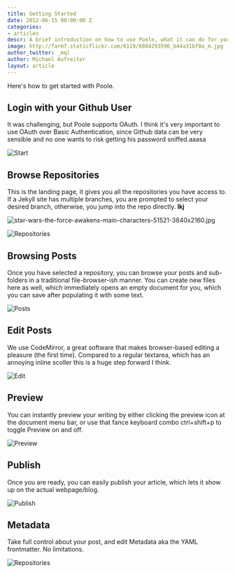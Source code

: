```yaml
---
title: Getting Started
date: 2012-06-15 00:00:00 Z
categories:
- articles
descr: A brief introduction on how to use Poole, what it can do for you and what not.
image: http://farm7.staticflickr.com/6119/6884293596_b44a31bf0a_m.jpg
author_twitter: _mql
author: Michael Aufreiter
layout: article
---
```


Here's how to get started with Poole.

## Login with your Github User

It was challenging, but Poole supports OAuth. I think it's very important to use OAuth over Basic Authentication, since Github data can be very sensible and no one wants to risk getting his password sniffed.aaasa

![Start](http://f.cl.ly/items/0t0A170b2Y093F2u1w45/Screen%20Shot%202012-05-23%20at%205.48.45%20PM.png)

## Browse Repositories

This is the landing page, it gives you all the repositories you have access to. If a Jekyll site has multiple branches, you are prompted to select your desired branch, otherwise, you jump into the repo directly. **lkj**

![star-wars-the-force-awakens-main-characters-51521-3840x2160.jpg](/uploads/star-wars-the-force-awakens-main-characters-51521-3840x2160.jpg)

![Repositories](http://cl.ly/3p0v3b1q011w123b1O2c/Screen%20Shot%202012-05-23%20at%205.11.42%20PM.png)

## Browsing Posts

Once you have selected a repository, you can browse your posts and sub-folders in a traditional file-browser-ish manner. You can create new files here as well, which immediately opens an empty document for you, which you can save after populating it with some text.

![Posts](http://f.cl.ly/items/0e0D1s292j422S0N3723/Screen%20Shot%202012-05-23%20at%204.58.48%20PM.png)

## Edit Posts

We use CodeMirror, a great software that makes browser-based editing a pleasure (the first time). Compared to a regular textarea, which has an annoying inline scoller this is a huge step forward I think.

![Edit](http://f.cl.ly/items/3E0Q2K3V0M3z1O2j1r1H/Screen%20Shot%202012-05-22%20at%201.53.28%20AM.png)

## Preview

You can instantly preview your writing by either clicking the preview icon at the document menu bar, or use that fance keyboard combo ctrl\+shift\+p to toggle Preview on and off.

![Preview](http://f.cl.ly/items/1t2I3s2o0s3D2u1E270x/Screen%20Shot%202012-05-23%20at%205.03.29%20PM.png)

## Publish

Once you are ready, you can easily publish your article, which lets it show up on the actual webpage/blog.

![Publish](http://f.cl.ly/items/302m2R2l0x090h0k0s21/Screen%20Shot%202012-05-23%20at%205.03.43%20PM.png)

## Metadata

Take full control about your post, and edit Metadata aka the YAML frontmatter. No limitations.

![Repositories](http://f.cl.ly/items/1v0a3E0C1Z3z2s3N473v/Screen%20Shot%202012-05-23%20at%205.04.01%20PM.png)